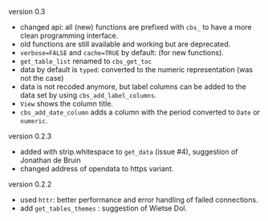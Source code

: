 version 0.3

- changed api: all (new) functions are prefixed with `cbs_` to have a more clean programming interface. 
- old functions are still available and working but are deprecated.
- `verbose=FALSE` and `cache=TRUE` by default: (for new functions).
- `get_table_list` renamed to `cbs_get_toc`
- data by default is `typed`: converted to the numeric representation (was not the case)
- data is not recoded anymore, but label columns can be added to the data set by using `cbs_add_label_columns`.
- `View` shows the column title.
- `cbs_add_date_column` adds a column with the period converted to `Date` or `numeric`.

version 0.2.3

- added with strip.whitespace to `get_data` (issue #4), suggestion of Jonathan de Bruin
- changed address of opendata to https variant.

version 0.2.2

- used `httr`: better performance and error handling of failed connections.
- add `get_tables_themes` : suggestion of Wietse Dol.